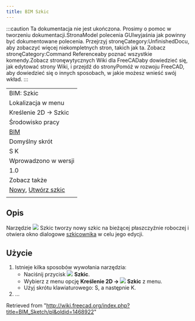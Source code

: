 ```yaml
---
title: BIM Szkic
---
```


:::caution
Ta dokumentacja nie jest ukończona. Prosimy o pomoc w tworzeniu dokumentacji.StronaModel polecenia GUIwyjaśnia jak powinny być dokumentowane polecenia. Przejrzyj stronęCategory:UnfinishedDocu, aby zobaczyć więcej niekompletnych stron, takich jak ta. Zobacz stronęCategory:Command Referenceaby poznać wszystkie komendy.Zobacz stronęwytycznych Wiki dla FreeCADaby dowiedzieć się, jak edytować strony Wiki, i przejdź do stronyPomóż w rozwoju FreeCAD, aby dowiedzieć się o innych sposobach, w jakie możesz wnieść swój wkład.
:::

|                                                                                                                            |
| -------------------------------------------------------------------------------------------------------------------------- |
| BIM: Szkic                                                                                                                 |
| Lokalizacja w menu                                                                                                         |
| Kreślenie 2D → Szkic                                                                                                       |
| Środowisko pracy                                                                                                           |
| [BIM](/BIM_Workbench/pl "BIM Workbench/pl")                                                                                |
| Domyślny skrót                                                                                                             |
| S K                                                                                                                        |
| Wprowadzono w wersji                                                                                                       |
| 1.0                                                                                                                        |
| Zobacz także                                                                                                               |
| [Nowy](/Sketcher_NewSketch/pl "Sketcher NewSketch/pl"), [Utwórz szkic](/PartDesign_NewSketch/pl "PartDesign NewSketch/pl") |
|                                                                                                                            |

## Opis

Narzędzie ![](/images/BIM_Sketch.svg) Szkic tworzy nowy szkic na bieżącej płaszczyźnie roboczej i otwiera okno dialogowe [szkicownika](/Sketcher_Dialog/pl "Sketcher Dialog/pl") w celu jego edycji.

## Użycie

1. Istnieje kilka sposobów wywołania narzędzia:
   - Naciśnij przycisk ![](/images/BIM_Sketch.svg) **Szkic**.
   - Wybierz z menu opcję **Kreślenie 2D → ![](/images/BIM_Sketch.svg) Szkic** z menu.
   - Użyj skrótu klawiaturowego: S, a następnie K.
2. ...

Retrieved from "<http://wiki.freecad.org/index.php?title=BIM_Sketch/pl&oldid=1468922>"
